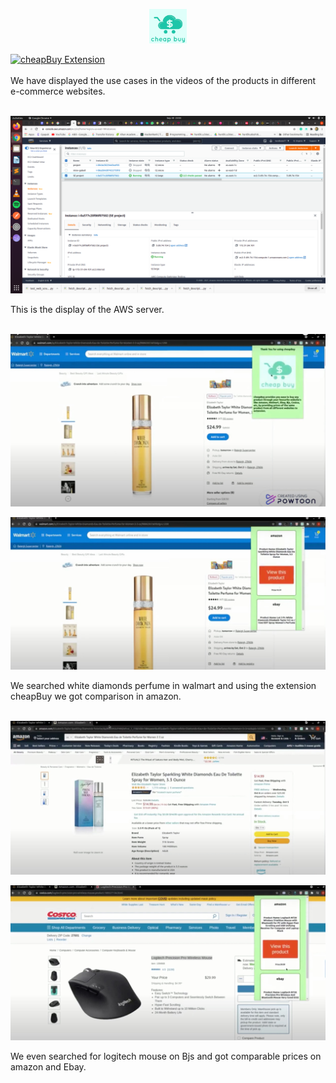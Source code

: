<p align="center">
  <a href="link-of-our-extension">
    <img alt="GitHub Profile Readme Generator" src="../code/extension/images/cheapbuy.png" width="60" />
  </a>
</p>

[![cheapBuy Extension](https://img.youtube.com/vi/Rd5pno8FuD4/0.jpg)](https://www.youtube.com/watch?v=Rd5pno8FuD4)
</br>
</br>
We have displayed the use cases in the videos of the products in different e-commerce websites.
</br>
</br>
<p align="center">
  <a href="link-of-our-extension">
    <img alt="GitHub Profile Readme Generator" src="../images/AWS_server.png" />
  </a>
</p>
This is the display of the AWS server.
</br>
</br>
<p align="center">
  <a href="link-of-our-extension">
    <img alt="GitHub Profile Readme Generator" src="../images/elizabeth_product_1.jpeg" />
  </a>
</p>
<p align="center">
  <a href="link-of-our-extension">
    <img alt="GitHub Profile Readme Generator" src="../images/elizabeth_product_2.jpeg" />
  </a>
</p>
We searched white diamonds perfume in walmart and using the extension cheapBuy we got comparison in amazon.
</br>
</br>
<p align="center">
  <a href="link-of-our-extension">
    <img alt="GitHub Profile Readme Generator" src="../images/logitech_product_1.jpeg" />
  </a>
</p>
<p align="center">
  <a href="link-of-our-extension">
    <img alt="GitHub Profile Readme Generator" src="../images/logitech_product_2.jpeg" />
  </a>
</p>
We even searched for logitech mouse on Bjs and got comparable prices on amazon and Ebay.
